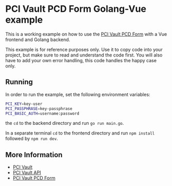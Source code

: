 # PCI Vault PCD Form Golang-Vue example

This is a working example on how to use the
[PCI Vault PCD Form](https://api.pcivault.io/pcd/how-to-capture-and-tokenize-payment-card-data.html)
with a Vue frontend and Golang backend.

This example is for reference purposes only. Use it to copy code into your
project, but make sure to read and understand the code first. You will also
have to add your own error handling, this code handles the happy case only.

## Running
In order to run the example, set the following environment variables:
```sh
PCI_KEY=key-user
PCI_PASSPHRASE=key-passphrase
PCI_BASIC_AUTH=username:password
```
the `cd` to the backend directory and run `go run main.go`.

In a separate terminal `cd` to the frontend directory 
and run `npm install` followed by `npm run dev`.

## More Information
- [PCI Vault](https://pcivault.io)
- [PCI Vault API](https://api.pcivault.io)
- [PCI Vault PCD Form](https://api.pcivault.io/pcd/how-to-capture-and-tokenize-payment-card-data.html)
